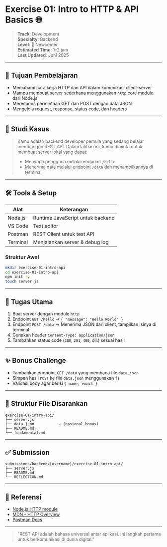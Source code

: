 # Exercise 01: Intro to HTTP & API Basics 🌐

> **Track**: Development\
> **Specialty**: Backend\
> **Level**: 🌱 Newcomer\
> **Estimated Time**: 1–2 jam\
> **Last Updated**: Juni 2025

---

## 🎯 Tujuan Pembelajaran

- Memahami cara kerja HTTP dan API dalam komunikasi client-server
- Mampu membuat server sederhana menggunakan `http` core module dari Node.js
- Merespons permintaan GET dan POST dengan data JSON
- Mengelola request, response, status code, dan headers

---

## 📖 Studi Kasus

> Kamu adalah backend developer pemula yang sedang belajar membangun REST API. Dalam latihan ini, kamu diminta untuk membuat server lokal yang dapat:
>
> - Menyapa pengguna melalui endpoint `/hello`
> - Menerima data melalui endpoint `/data` dan menampilkannya di terminal

---

## 🛠 Tools & Setup

| Alat     | Keterangan                       |
| -------- | -------------------------------- |
| Node.js  | Runtime JavaScript untuk backend |
| VS Code  | Text editor                      |
| Postman  | REST Client untuk test API       |
| Terminal | Menjalankan server & debug log   |

### Struktur Awal

```bash
mkdir exercise-01-intro-api
cd exercise-01-intro-api
npm init -y
touch server.js
```

---

## 🔧 Tugas Utama

1. Buat server dengan module `http`
2. Endpoint `GET /hello` → `{ "message": "Hello World" }`
3. Endpoint `POST /data` → Menerima JSON dari client, tampilkan isinya di terminal
4. Gunakan header `Content-Type: application/json`
5. Tambahkan status code (`200`, `201`, `400`, dll.) sesuai hasil

---

## ✨ Bonus Challenge

- Tambahkan endpoint `GET /data` yang membaca file `data.json`
- Simpan hasil `POST` ke file `data.json` menggunakan `fs`
- Validasi body agar berisi `{ name, email }`

---

## 📁 Struktur File Disarankan

```
exercise-01-intro-api/
├── server.js
├── data.json           ← (opsional bonus)
├── README.md
└── fundamental.md
```

---

## ✅ Submission

```
submissions/backend/[username]/exercise-01-intro-api/
├── server.js
├── README.md
└── REFLECTION.md
```

---

## 🔗 Referensi

- [Node.js HTTP module](https://nodejs.org/api/http.html)
- [MDN - HTTP Overview](https://developer.mozilla.org/en-US/docs/Web/HTTP)
- [Postman Docs](https://learning.postman.com/)

---

> "REST API adalah bahasa universal antar aplikasi. Ini langkah pertama untuk berkomunikasi di dunia digital."

